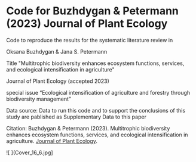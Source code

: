 # Code for Buzhdygan & Petermann (2023) Journal of Plant Ecology

Code to reproduce the results for the systematic literature review in 
	
 Oksana Buzhdygan & Jana S. Petermann	

 Title "Multitrophic biodiversity enhances ecosystem functions, services, and ecological intensification in agriculture"

Journal of Plant Ecology (accepted 2023)


 special issue “Ecological intensification of agriculture and forestry through biodiversity management”

Data source: 
Data to run this code and to support the conclusions of this study are pablished as Supplementary Data to this paper

Citation:
Buzhdygan & Petermann (2023). Multitrophic biodiversity enhances ecosystem functions, services, and ecological intensification in agriculture. [Journal of Plant Ecology](https://academic.oup.com/jpe).

![ ](Cover_16_6.jpg]
